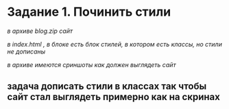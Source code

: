 # Задание 1. Починить стили
*в архиве blog.zip сайт*

*в index.html , в блоке <head> есть блок стилей, в котором есть классы, но стили не дописаны*

*в архиве имеются сриншоты как должен выглядеть сайт*

## задача дописать стили в классах так чтобы сайт стал выглядеть примерно как на скринах

